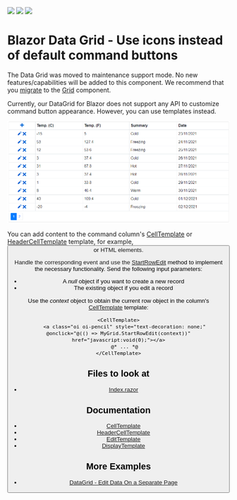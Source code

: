 <!-- default badges list -->
![](https://img.shields.io/endpoint?url=https://codecentral.devexpress.com/api/v1/VersionRange/202762813/22.1.2%2B)
[![](https://img.shields.io/badge/Open_in_DevExpress_Support_Center-FF7200?style=flat-square&logo=DevExpress&logoColor=white)](https://supportcenter.devexpress.com/ticket/details/T807225)
[![](https://img.shields.io/badge/📖_How_to_use_DevExpress_Examples-e9f6fc?style=flat-square)](https://docs.devexpress.com/GeneralInformation/403183)
<!-- default badges end -->

# Blazor Data Grid - Use icons instead of default command buttons

The Data Grid was moved to maintenance support mode. No new features/capabilities will be added to this component. We recommend that you [migrate](https://docs.devexpress.com/Blazor/403162/grid/migrate-from-data-grid-to-grid) to the [Grid](https://docs.devexpress.com/Blazor/403143/grid) component. 

Currently, our DataGrid for Blazor does not support any API to customize command button appearance. However, you can use templates instead.

![Data Grid with Custom Icons](images/datagrid-command-icons.png)

You can add content to the command column's [CellTemplate](https://docs.devexpress.com/Blazor/DevExpress.Blazor.DxDataGridCommandColumn.CellTemplate) or [HeaderCellTemplate](https://docs.devexpress.com/Blazor/DevExpress.Blazor.DxDataGridCommandColumn.HeaderCellTemplate) template, for example, <button> or <a> HTML elements.

Handle the corresponding event and use the [StartRowEdit](https://docs.devexpress.com/Blazor/DevExpress.Blazor.DxDataGrid-1.StartRowEdit(System.Object)) method to implement the necessary functionality. Send the following input parameters:

* A *null* object if you want to create a new record
* The existing object if you edit a record

Use the *context* object to obtain the current row object in the column's [CellTemplate](https://docs.devexpress.com/Blazor/DevExpress.Blazor.DxDataGridCommandColumn.CellTemplate) template:

```razor
<CellTemplate>
    <a class="oi oi-pencil" style="text-decoration: none;" @onclick="@(() => MyGrid.StartRowEdit(context))" href="javascript:void(0);"></a>
    @* ... *@
</CellTemplate>
```

<!-- default file list -->
## Files to look at

* [Index.razor](./CS/CommandButtonsWithIcons/Pages/Index.razor)
<!-- default file list end -->

## Documentation

- [CellTemplate](https://docs.devexpress.com/Blazor/DevExpress.Blazor.DxDataGridCommandColumn.CellTemplate)
- [HeaderCellTemplate](https://docs.devexpress.com/Blazor/DevExpress.Blazor.DxDataGridCommandColumn.HeaderCellTemplate)
- [EditTemplate](https://docs.devexpress.com/Blazor/DevExpress.Blazor.DxDataGridColumn.EditTemplate)
- [DisplayTemplate](https://docs.devexpress.com/Blazor/DevExpress.Blazor.DxDataGridColumn.DisplayTemplate)

## More Examples

- [DataGrid - Edit Data On a Separate Page](https://github.com/DevExpress-Examples/blazor-DxDataGrid-Separate-Edit-Form)
